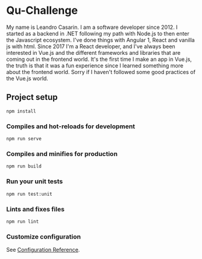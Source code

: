 # Qu-Challenge

My name is Leandro Casarin.
I am a software developer since 2012.
I started as a backend in .NET following my path with Node.js to then enter the Javascript ecosystem.
I've done things with Angular 1, React and vanilla js with html.
Since 2017 I'm a React developer, and I've always been interested in Vue.js and the different frameworks and libraries that are coming out in the frontend world.
It's the first time I make an app in Vue.js, the truth is that it was a fun experience since I learned something more about the frontend world. Sorry if I haven't followed some good practices of the Vue.js world.

## Project setup

```
npm install
```

### Compiles and hot-reloads for development

```
npm run serve
```

### Compiles and minifies for production

```
npm run build
```

### Run your unit tests

```
npm run test:unit
```

### Lints and fixes files

```
npm run lint
```

### Customize configuration

See [Configuration Reference](https://cli.vuejs.org/config/).
